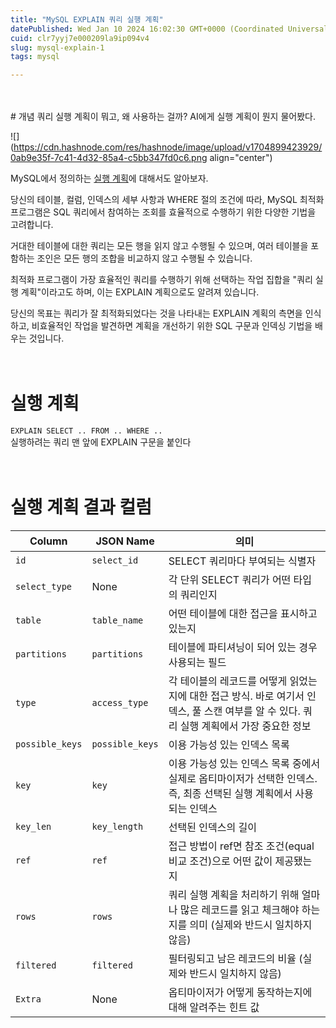 ```yaml
---
title: "MySQL EXPLAIN 쿼리 실행 계획"
datePublished: Wed Jan 10 2024 16:02:30 GMT+0000 (Coordinated Universal Time)
cuid: clr7yyj7e000209la9ip094v4
slug: mysql-explain-1
tags: mysql

---
```


<br/>
<br/>
# 개념
쿼리 실행 계획이 뭐고, 왜 사용하는 걸까?  
AI에게 실행 계획이 뭔지 물어봤다.

![](https://cdn.hashnode.com/res/hashnode/image/upload/v1704899423929/0ab9e35f-7c41-4d32-85a4-c5bb347fd0c6.png align="center")

MySQL에서 정의하는 [실행 계획](https://dev.mysql.com/doc/refman/8.0/en/execution-plan-information.html)에 대해서도 알아보자.

당신의 테이블, 컬럼, 인덱스의 세부 사항과 WHERE 절의 조건에 따라, MySQL 최적화 프로그램은 SQL 쿼리에서 참여하는 조회를 효율적으로 수행하기 위한 다양한 기법을 고려합니다.

거대한 테이블에 대한 쿼리는 모든 행을 읽지 않고 수행될 수 있으며, 여러 테이블을 포함하는 조인은 모든 행의 조합을 비교하지 않고 수행될 수 있습니다.

최적화 프로그램이 가장 효율적인 쿼리를 수행하기 위해 선택하는 작업 집합을 "쿼리 실행 계획"이라고도 하며, 이는 EXPLAIN 계획으로도 알려져 있습니다.

당신의 목표는 쿼리가 잘 최적화되었다는 것을 나타내는 EXPLAIN 계획의 측면을 인식하고, 비효율적인 작업을 발견하면 계획을 개선하기 위한 SQL 구문과 인덱싱 기법을 배우는 것입니다.  
 <br/>
<br/>
# 실행 계획

`EXPLAIN SELECT .. FROM .. WHERE ..`  
실행하려는 쿼리 맨 앞에 EXPLAIN 구문을 붙인다  
<br/>
<br/>
# 실행 계획 결과 컬럼

| **Column** | **JSON Name** | **의미** |
| --- | --- | --- |
| `id` | `select_id` | SELECT 쿼리마다 부여되는 식별자 |
| `select_type` | None | 각 단위 SELECT 쿼리가 어떤 타입의 쿼리인지 |
| `table` | `table_name` | 어떤 테이블에 대한 접근을 표시하고 있는지 |
| `partitions` | `partitions` | 테이블에 파티셔닝이 되어 있는 경우 사용되는 필드 |
| `type` | `access_type` | 각 테이블의 레코드를 어떻게 읽었는지에 대한 접근 방식. 바로 여기서 인덱스, 풀 스캔 여부를 알 수 있다. 쿼리 실행 계획에서 가장 중요한 정보 |
| `possible_keys` | `possible_keys` | 이용 가능성 있는 인덱스 목록 |
| `key` | `key` | 이용 가능성 있는 인덱스 목록 중에서 실제로 옵티마이저가 선택한 인덱스. 즉, 최종 선택된 실행 계획에서 사용되는 인덱스 |
| `key_len` | `key_length` | 선택된 인덱스의 길이 |
| `ref` | `ref` | 접근 방법이 ref면 참조 조건(equal 비교 조건)으로 어떤 값이 제공됐는지 |
| `rows` | `rows` | 쿼리 실행 계획을 처리하기 위해 얼마나 많은 레코드를 읽고 체크해야 하는지를 의미 (실제와 반드시 일치하지 않음) |
| `filtered` | `filtered` | 필터링되고 남은 레코드의 비율 (실제와 반드시 일치하지 않음) |
| `Extra` | None | 옵티마이저가 어떻게 동작하는지에 대해 알려주는 힌트 값 |